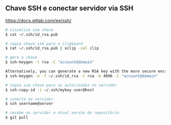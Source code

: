 Chave SSH e conectar servidor via SSH
---------------------------------------------

https://docs.gitlab.com/ee/ssh/


```sh
# visualiza sua chave
$ cat ~/.ssh/id_rsa.pub

# copia chave ssh para o clipboard
$ cat ~/.ssh/id_rsa.pub | xclip -sel clip

# gera a chave
$ ssh-keygen -t rsa -C "account@domain"

Alternatively, you can generate a new RSA key with the more secure encryption format with the following command:
$ ssh-keygen -o -f ~/.ssh/id_rsa -t rsa -b 4096 -C "account@domain"

# copia sua chave para as autorizadas no servidor
$ ssh-copy-id -i ~/.ssh/mykey user@host

# conecta ao servidor.
$ ssh username@server

# recebe no servidor a atual versão do repositório
$ git pull
```
